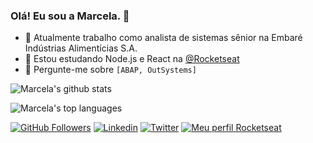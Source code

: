 ### Olá! Eu sou a Marcela. 👋

- 🔭 Atualmente trabalho como analista de sistemas sênior na Embaré Indústrias Alimentícias S.A.
- 🌱 Estou estudando Node.js e React na [@Rocketseat](https://github.com/Rocketseat)
- 💬 Pergunte-me sobre `[ABAP, OutSystems]`

![Marcela's github stats](https://github-readme-stats.vercel.app/api?username=marcelammelo&show_icons=true&theme=material-palenight)

![Marcela's top languages](https://github-readme-stats.vercel.app/api/top-langs/?username=marcelammelo&layout=compact&langs_count=7&theme=material-palenight)

[![GitHub Followers](https://img.shields.io/github/followers/marcelammelo?style=flat&labelColor=0D0D0D&logo=Github&Color=white)](https://github.com/marcelammelo)
[![Linkedin](https://img.shields.io/badge/-LinkedIn-060606?style=flat&labelColor=0D0D0D&logo=Linkedin&Color=white)](https://www.linkedin.com/in/marcelammelo/)
[![Twitter](https://img.shields.io/badge/-Twitter-060606?style=flat&labelColor=0D0D0D&logo=Twitter&Color=white)](https://twitter.com/marcelammelo)
[![Meu perfil Rocketseat](https://img.shields.io/badge/%F0%9F%9A%80-Rocketseat-brightgreen)](https://app.rocketseat.com.br/me/marcelammelo)
<!--
**marcelammelo/marcelammelo** is a ✨ _special_ ✨ repository because its `README.md` (this file) appears on your GitHub profile.

Here are some ideas to get you started:

- 🔭 I’m currently working on ...
- 🌱 I’m currently learning ...
- 👯 I’m looking to collaborate on ...
- 🤔 I’m looking for help with ...
- 💬 Ask me about ...
- 📫 How to reach me: ...
- 😄 Pronouns: ...
- ⚡ Fun fact: ...
-->
